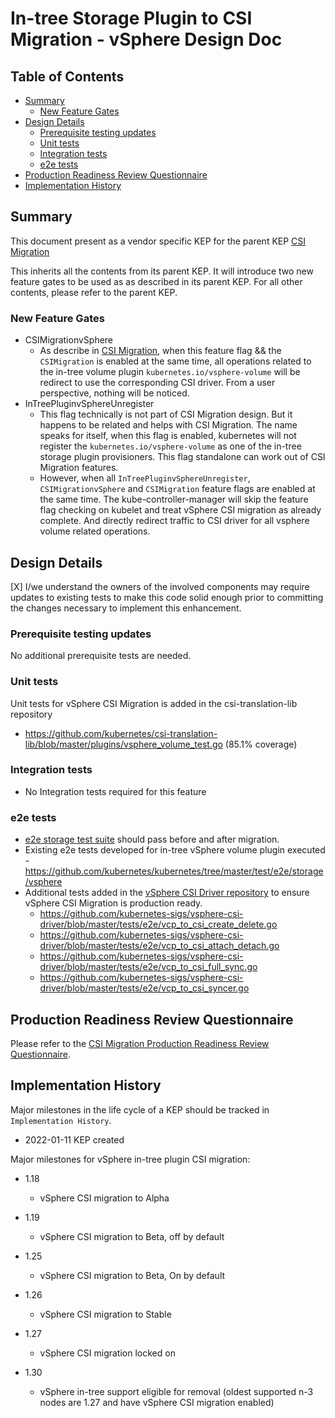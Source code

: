 # In-tree Storage Plugin to CSI Migration - vSphere Design Doc

## Table of Contents

<!-- toc -->
- [Summary](#summary)
  - [New Feature Gates](#new-feature-gates)
- [Design Details](#design-details)
  - [Prerequisite testing updates](#prerequisite-testing-updates)
  - [Unit tests](#unit-tests)
  - [Integration tests](#integration-tests)
  - [e2e tests](#e2e-tests)
- [Production Readiness Review Questionnaire](#production-readiness-review-questionnaire)
- [Implementation History](#implementation-history)
<!-- /toc -->


## Summary

This document present as a vendor specific KEP for the parent KEP
[CSI Migration](https://github.com/kubernetes/enhancements/tree/master/keps/sig-storage/625-csi-migration)

This inherits all the contents from its parent KEP. It will introduce two new feature gates to be 
used as as described in its parent KEP. For all other contents, please refer to the parent KEP.

### New Feature Gates

- CSIMigrationvSphere
  - As describe in [CSI Migration](https://github.com/kubernetes/enhancements/tree/master/keps/sig-storage/625-csi-migration), 
  when this feature flag && the `CSIMigration` is enabled at the same time, all operations related to the 
  in-tree volume plugin `kubernetes.io/vsphere-volume` will be redirect to use the corresponding CSI driver. From a 
  user perspective, nothing will be noticed.
- InTreePluginvSphereUnregister
  - This flag technically is not part of CSI Migration design. But it happens to be related and helps with 
  CSI Migration. The name speaks for itself, when this flag is enabled, kubernetes will not register the 
  `kubernetes.io/vsphere-volume` as one of the in-tree storage plugin provisioners. This flag standalone can work out 
  of CSI Migration features.
  - However, when all `InTreePluginvSphereUnregister`, `CSIMigrationvSphere` and `CSIMigration` feature 
  flags are enabled at the same time. The kube-controller-manager will skip the feature flag checking 
  on kubelet and treat vSphere CSI migration as already complete. And directly redirect traffic to CSI 
  driver for all vsphere volume related operations.

## Design Details
[X] I/we understand the owners of the involved components may require updates to
existing tests to make this code solid enough prior to committing the changes necessary
to implement this enhancement.
### Prerequisite testing updates
No additional prerequisite tests are needed.


### Unit tests
Unit tests for vSphere CSI Migration is added in the csi-translation-lib repository
 - https://github.com/kubernetes/csi-translation-lib/blob/master/plugins/vsphere_volume_test.go (85.1% coverage)

### Integration tests
 - No Integration tests required for this feature

### e2e tests
 - [e2e storage test suite](https://github.com/kubernetes/kubernetes/tree/master/test/e2e/storage/testsuites) should pass before and after migration.
 - Existing e2e tests developed for in-tree vSphere volume plugin executed - https://github.com/kubernetes/kubernetes/tree/master/test/e2e/storage/vsphere
 - Additional tests added in the [vSphere CSI Driver repository](https://github.com/kubernetes-sigs/vsphere-csi-driver) to ensure vSphere CSI Migration is production ready.
   - https://github.com/kubernetes-sigs/vsphere-csi-driver/blob/master/tests/e2e/vcp_to_csi_create_delete.go
   - https://github.com/kubernetes-sigs/vsphere-csi-driver/blob/master/tests/e2e/vcp_to_csi_attach_detach.go
   - https://github.com/kubernetes-sigs/vsphere-csi-driver/blob/master/tests/e2e/vcp_to_csi_full_sync.go
   - https://github.com/kubernetes-sigs/vsphere-csi-driver/blob/master/tests/e2e/vcp_to_csi_syncer.go

## Production Readiness Review Questionnaire

Please refer to the [CSI Migration Production Readiness Review Questionnaire](https://github.com/kubernetes/enhancements/tree/master/keps/sig-storage/625-csi-migration#production-readiness-review-questionnaire).

## Implementation History

Major milestones in the life cycle of a KEP should be tracked in `Implementation History`.

- 2022-01-11 KEP created

Major milestones for vSphere in-tree plugin CSI migration:

- 1.18
  - vSphere CSI migration to Alpha

- 1.19
  - vSphere CSI migration to Beta, off by default
  
- 1.25
  - vSphere CSI migration to Beta, On by default

- 1.26
  - vSphere CSI migration to Stable

- 1.27
  - vSphere CSI migration locked on

- 1.30
  - vSphere in-tree support eligible for removal
    (oldest supported n-3 nodes are 1.27 and have vSphere CSI migration enabled)